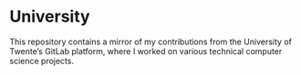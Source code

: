 # University
This repository contains a mirror of my contributions from the University of Twente’s GitLab platform, where I worked on various technical computer science projects.
